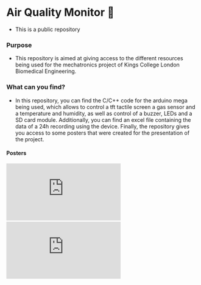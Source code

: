 # Air Quality Monitor 🙇
- This is a public repository
### Purpose
- This repository is aimed at giving access to the different resources being used for the mechatronics project of Kings College London Biomedical Engineering.
### What can you find?
- In this repository, you can find the C/C++ code for the arduino mega being used, which allows to control a tft tactile screen a gas sensor and a temperature and humidity, as well as control of a buzzer, LEDs and a SD card module. Additionally, you can find an excel file containing the data of a 24h recording using the device. Finally, the repository gives you access to some posters that were created for the presentation of the project.
#### Posters
![Poster-Why air quality?](https://github.com/pablopriet/Air_Quality_Monitor/blob/main/How%20to%20use%20-%20Poster.pdf)
![Poster-How to use?](https://github.com/pablopriet/Air_Quality_Monitor/blob/main/How%20to%20use%20-%20Poster.pdf)
